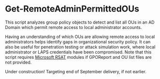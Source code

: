# Get-RemoteAdminPermittedOUs
This script analyzes group policy objects to detect and list all OUs in an AD Domain which permit remote access to local administrator accounts.

Having an understanding of which OUs are allowing remote access to local administrators helps identify gaps in organizational security policy. It can also be useful for penetration testing or attack simulation work, where local administrator or LAPS credentials have been compromised.
Note that this script requires [Microsoft RSAT](https://docs.microsoft.com/en-us/troubleshoot/windows-server/system-management-components/remote-server-administration-tools) modules if GPOReport and OU list files are not provided.

Under construction! Targeting end of September delivery, if not earlier.
